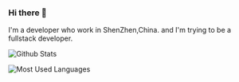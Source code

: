 ### Hi there 👋
I'm a developer who work in ShenZhen,China. and I'm trying to be a fullstack developer.

![Github Stats](https://github-readme-stats.vercel.app/api?username=AwesomeDevin&show_icons=true&theme=highcontrast&count_private=true&border_radius=2em&include_all_commits=true)

![Most Used Languages](https://github-readme-stats.vercel.app/api/top-langs/?username=AwesomeDevin&theme=highcontrast&layout=compact&border_radius=2em)
<!--
**AwesomeDevin/AwesomeDevin** is a ✨ _special_ ✨ repository because its `README.md` (this file) appears on your GitHub profile.

Here are some ideas to get you started:

- 🔭 I’m currently working on ...
- 🌱 I’m currently learning ...
- 👯 I’m looking to collaborate on ...
- 🤔 I’m looking for help with ...
- 💬 Ask me about ...
- 📫 How to reach me: ...
- 😄 Pronouns: ...
- ⚡ Fun fact: ...
-->
